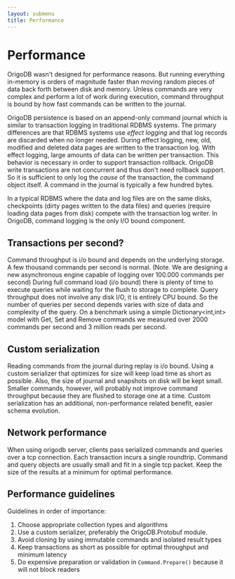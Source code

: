 ```yaml
---
layout: submenu
title: Performance
---
```


# Performance
OrigoDB wasn't designed for performance reasons. But running everything in-memory is orders of magnitude faster than moving random pieces of data back forth between disk and memory. Unless commands are very complex and perform a lot of work during execution, command throughput is bound by how fast commands can be written to the journal.

OrigoDB persistence is based on an append-only command journal which is similar to transaction logging in traditional RDBMS systems. The primary differences are that RDBMS systems use *effect logging* and that log records are discarded when no longer needed. During effect logging, new, old, modified and deleted data pages are written to the transaction log. With effect logging, large amounts of data can be written per transaction. This behavior is necessary in order to support transaction rollback. OrigoDB write transactions are not concurrent and thus don't need rollback support. So it is sufficient to only log the *cause* of the transaction, the command object itself. A command in the journal is typically a few hundred bytes.

In a typical RDBMS where the data and log files are on the same disks, checkpoints (dirty pages written to the data files) and queries (require loading data pages from disk) compete with the transaction log writer. In OrigoDB, command logging is the only I/O bound component.

## Transactions per second?
Command throughput is i/o bound and depends on the underlying storage. A few thousand commands per second is normal. (Note. We are designing a new asynchronous engine capable of logging over 100.000 commands per second) During full command load (i/o bound) there is plenty of time to execute queries while waiting for the flush to storage to complete. Query throughput does not involve any disk I/O, it is entirely CPU bound. So the number of queries per second depends varies with size of data and complexity of the query. On a benchmark using a simple Dictionary<int,int> model with Get, Set and Remove commands we measured over 2000 commands per second and 3 million reads per second.

## Custom serialization
Reading commands from the journal during replay is i/o bound. Using a custom serializer that optimizes for size will keep load time as short as possible. Also, the size of journal and snapshots on disk will be kept small. Smaller commands, however, will probably not improve command throughput because they are flushed to storage one at a time. Custom serialization has an additional, non-performance related benefit, easier schema evolution.

## Network performance
When using origodb server, clients pass serialized commands and queries over a tcp connection. Each transaction incurs a single roundtrip. Command and query objects are usually small and fit in a single tcp packet. Keep the size of the results at a minimum for optimal performance.

## Performance guidelines
Guidelines in order of importance:
1. Choose appropriate collection types and algorithms
1. Use a custom serializer, preferably the OrigoDB.Protobuf module.
1. Avoid cloning by using immutable commands and isolated result types
1. Keep transactions as short as possible for optimal throughput and minimum latency
1. Do expensive preparation or validation in `Command.Prepare()` because it will not block readers

